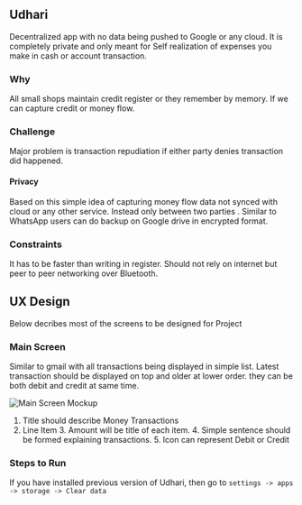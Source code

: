 ## Udhari  ##

Decentralized app with no data being pushed to Google or any cloud. It is completely private and only meant for Self realization of expenses you make in cash or account transaction.

### Why ###
All small shops maintain credit register or they remember by memory. If we can capture credit or money flow.

### Challenge ###
Major problem is transaction repudiation if either party denies transaction did happened.

#### Privacy ####
Based on this simple idea of capturing money flow data not synced with cloud or any other service. Instead only between two parties . Similar to WhatsApp users can do backup on Google drive in encrypted format.

### Constraints ###
It has to be faster than writing in register.
Should not rely on internet but peer to peer networking over Bluetooth.

## UX Design ##
Below decribes most of the screens to be designed for Project
### Main Screen ###
Similar to gmail with all transactions being displayed in simple list. Latest transaction should be displayed on top and older at lower order. they can be both debit and credit at same time.

![Main Screen Mockup](https://drive.google.com/open?id=0ByIuJAQs0IJHXzdhbUdGaDl3Wnc)

1. Title should describe Money Transactions
2. Line Item
	3. Amount will be title of each item.
	4. Simple sentence should be formed explaining transactions.
	5. Icon can represent Debit or Credit

### Steps to Run ###
If you have installed previous version of Udhari, then go to `settings -> apps -> storage -> Clear data`
